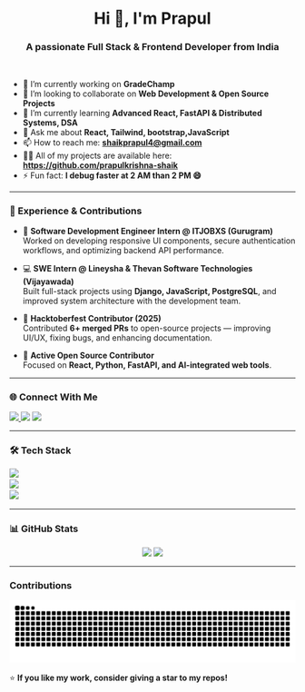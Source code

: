<h1 align="center">Hi 👋, I'm Prapul</h1>
<h3 align="center">A passionate Full Stack & Frontend Developer from India</h3>

<br/>

- 🔭 I’m currently working on **GradeChamp**
- 👯 I’m looking to collaborate on **Web Development & Open Source Projects**
- 🌱 I’m currently learning **Advanced React, FastAPI & Distributed Systems, DSA**
- 💬 Ask me about **React, Tailwind, bootstrap,JavaScript**
- 📫 How to reach me: **shaikprapul4@gmail.com**
- 👨‍💻 All of my projects are available here: **https://github.com/prapulkrishna-shaik**
- ⚡ Fun fact: **I debug faster at 2 AM than 2 PM 😄**

---

### 📄 Experience & Contributions

- 💼 **Software Development Engineer Intern @ ITJOBXS (Gurugram)**  
  Worked on developing responsive UI components, secure authentication workflows, and optimizing backend API performance.

- 💻 **SWE Intern @ Lineysha & Thevan Software Technologies (Vijayawada)**  
  Built full-stack projects using **Django, JavaScript, PostgreSQL**, and improved system architecture with the development team.

- 🎉 **Hacktoberfest Contributor (2025)**  
  Contributed **6+ merged PRs** to open-source projects — improving UI/UX, fixing bugs, and enhancing documentation.

- 🤝 **Active Open Source Contributor**  
  Focused on **React, Python, FastAPI, and AI-integrated web tools**.

---

### 🌐 Connect With Me
<p align="left">
<a href="https://www.linkedin.com/in/shaik-prapul-krishna/" target="_blank">
  <img src="https://skillicons.dev/icons?i=linkedin" height="40"/>
</a>
<a href="mailto:shaikprapul4@gmail.com"><img src="https://skillicons.dev/icons?i=gmail" height="40"/></a>
<a href="https://github.com/prapulkrishna-shaik" target="_blank"><img src="https://skillicons.dev/icons?i=github" height="40"/></a>
</p>

---

### 🛠️ Tech Stack

<p align="left">
<img src="https://skillicons.dev/icons?i=html,css,js,ts,react,tailwind,bootstrap,threejs,gsap" height="45"/>
<br/>
<img src="https://skillicons.dev/icons?i=python,django,fastapi,nodejs,express,postgres,mysql,mongodb" height="45"/>
<br/>
<img src="https://skillicons.dev/icons?i=git,github,linux,docker,figma" height="45"/>
</p>

---

### 📊 GitHub Stats

<p align="center">
<img src="https://github-readme-streak-stats.herokuapp.com/?user=prapulkrishna-shaik&theme=radical" height="165"/>
<img src="https://github-readme-stats.vercel.app/api/top-langs/?username=prapulkrishna-shaik&layout=compact&theme=radical" height="165"/>
</p>

---
###  Contributions
<p align="center">
  <img src="https://raw.githubusercontent.com/prapulkrishna-shaik/prapulkrishna-shaik/output/github-contribution-grid-snake.svg" alt="snake animation" />
</p>


⭐ **If you like my work, consider giving a star to my repos!**
